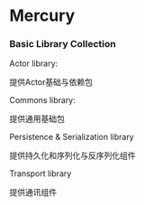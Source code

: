 # Mercury

### Basic Library Collection

Actor library:

提供Actor基础与依赖包

Commons library:

提供通用基础包

Persistence & Serialization library

提供持久化和序列化与反序列化组件

Transport library

提供通讯组件




